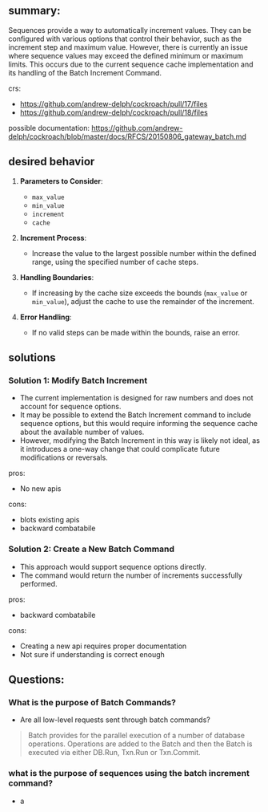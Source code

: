 ## summary:
Sequences provide a way to automatically increment values. They can be configured with various options that control their behavior, such as the increment step and maximum value. However, there is currently an issue where sequence values may exceed the defined minimum or maximum limits. This occurs due to the current sequence cache implementation and its handling of the Batch Increment Command.

crs:
- https://github.com/andrew-delph/cockroach/pull/17/files
- https://github.com/andrew-delph/cockroach/pull/18/files

possible documentation: https://github.com/andrew-delph/cockroach/blob/master/docs/RFCS/20150806_gateway_batch.md

## desired behavior

1. **Parameters to Consider**:
   - `max_value`
   - `min_value`
   - `increment`
   - `cache`

2. **Increment Process**:
   - Increase the value to the largest possible number within the defined range, using the specified number of cache steps.

3. **Handling Boundaries**:
   - If increasing by the cache size exceeds the bounds (`max_value` or `min_value`), adjust the cache to use the remainder of the increment.

4. **Error Handling**:
   - If no valid steps can be made within the bounds, raise an error.


## solutions
### Solution 1: Modify Batch Increment

- The current implementation is designed for raw numbers and does not account for sequence options.
- It may be possible to extend the Batch Increment command to include sequence options, but this would require informing the sequence cache about the available number of values.
- However, modifying the Batch Increment in this way is likely not ideal, as it introduces a one-way change that could complicate future modifications or reversals.

pros:
- No new apis

cons:
- blots existing apis
- backward combatabile

### Solution 2: Create a New Batch Command

- This approach would support sequence options directly.
- The command would return the number of increments successfully performed.

pros:
- backward combatabile

cons:
- Creating a new api requires proper documentation
- Not sure if understanding is correct enough

## Questions:

### What is the purpose of Batch Commands?
- Are all low-level requests sent through batch commands?
> Batch provides for the parallel execution of a number of database
operations. Operations are added to the Batch and then the Batch is executed
via either DB.Run, Txn.Run or Txn.Commit.

### what is the purpose of sequences using the batch increment command?
- a